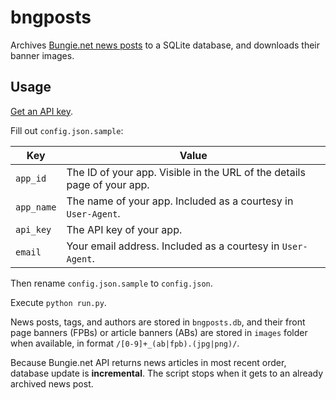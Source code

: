 # bngposts

Archives [Bungie.net news posts](https://www.bungie.net/en/News)
to a SQLite database, and downloads their banner images.

## Usage

[Get an API key](https://www.bungie.net/en/Application).

Fill out `config.json.sample`:

| Key        | Value                                                                   |
| ---------- | ----------------------------------------------------------------------- |
| `app_id`   | The ID of your app. Visible in the URL of the details page of your app. |
| `app_name` | The name of your app. Included as a courtesy in `User-Agent`.           |
| `api_key`  | The API key of your app.                                                |
| `email`    | Your email address. Included as a courtesy in `User-Agent`.             |

Then rename `config.json.sample` to `config.json`.

Execute `python run.py`.

News posts, tags, and authors are stored in `bngposts.db`, and their
front page banners (FPBs) or article banners (ABs) are stored in `images` folder
when available, in format `/[0-9]+_(ab|fpb).(jpg|png)/`.

Because Bungie.net API returns news articles in most recent order, database update
is **incremental**. The script stops when it gets to an already archived news post.
